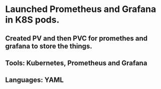 # Launched Prometheus and Grafana in K8S pods.
## Created PV and then PVC for promethes and grafana to store the things.
## Tools: Kubernetes, Prometheus and Grafana
## Languages: YAML
